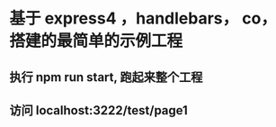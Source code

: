 
# 基于 express4 ，handlebars， co， 搭建的最简单的示例工程
## 执行 npm run start, 跑起来整个工程

## 访问 localhost:3222/test/page1
